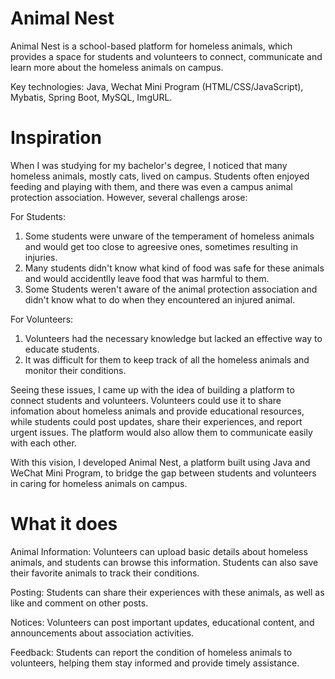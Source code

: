 # Animal Nest

Animal Nest is a school-based platform for homeless animals, which provides a space for students and volunteers to connect, communicate and learn more about the homeless animals on campus.

Key technologies: Java, Wechat Mini Program (HTML/CSS/JavaScript), Mybatis, Spring Boot, MySQL, ImgURL.

# Inspiration

When I was studying for my bachelor's degree, I noticed that many homeless animals, mostly cats, lived on campus. Students often enjoyed feeding and playing with them, and there was even a campus animal protection association. However, several challengs arose:

For Students:
1. Some students were unware of the temperament of homeless animals and would get too close to agreesive ones, sometimes resulting in injuries.
2. Many students didn't know what kind of food was safe for these animals and would accidentlly leave food that was harmful to them.
3. Some Students weren't aware of the animal protection association and didn't know what to do when they encountered an injured animal.

For Volunteers:
1. Volunteers had the necessary knowledge but lacked an effective way to educate students.
2. It was difficult for them to keep track of all the homeless animals and monitor their conditions.

Seeing these issues, I came up with the idea of building a platform to connect students and volunteers. Volunteers could use it to share infomation about homeless animals and provide educational resources, while students could post updates, share their experiences, and report urgent issues. The platform would also allow them to communicate easily with each other.

With this vision, I developed Animal Nest, a platform built using Java and WeChat Mini Program, to bridge the gap between students and volunteers in caring for homeless animals on campus.

# What it does

Animal Information: Volunteers can upload basic details about homeless animals, and students can browse this information. Students can also save their favorite animals to track their conditions.

Posting: Students can share their experiences with these animals, as well as like and comment on other posts.

Notices: Volunteers can post important updates, educational content, and announcements about association activities.

Feedback: Students can report the condition of homeless animals to volunteers, helping them stay informed and provide timely assistance.

